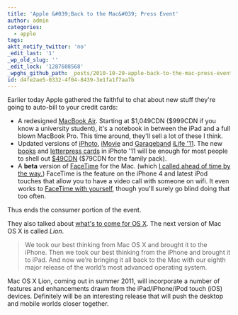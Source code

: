 ```yaml
---
title: 'Apple &#039;Back to the Mac&#039; Press Event'
author: admin
categories:
  - apple
tags: 
aktt_notify_twitter: 'no'
_edit_last: '1'
_wp_old_slug: ''
_edit_lock: '1287608568'
_wpghs_github_path: _posts/2010-10-20-apple-back-to-the-mac-press-event.md
id: d4fe2ae5-0332-4f04-8439-3e1fa1f7aa7b
---
```

<p>Earlier today Apple gathered the faithful to chat about new stuff they're going to auto-bill to your credit cards:</p>
<ul>
<li>A redesigned <a href="http://www.apple.com/macbookair/">MacBook Air</a>.  Starting at $1,049CDN ($999CDN if you know a university student), it's a notebook in between the iPad and a full blown MacBook Pro.  This time around, they'll sell a lot of these I think.</li>
<li>Updated versions of <a href="http://www.apple.com/ilife/iphoto/">iPhoto</a>, <a href="http://www.apple.com/ilife/imovie/">iMovie</a> and <a href="http://www.apple.com/ilife/garageband/">Garageband</a> <a href="http://www.apple.com/ilife/">iLife '11</a>.  The new <a href="http://www.apple.com/ilife/iphoto/#book-building">books</a> and <a href="http://www.apple.com/ilife/iphoto/#create-letterpress-cards">letterpress cards</a> in iPhoto '11 will be enough for most people to shell out <a href="http://store.apple.com/ca/product/MC623Z/A/iLife-11?mco=MTk0MjIwMDk">$49CDN</a> ($79CDN for the family pack).</li>
<li>A <strong>beta</strong> version of <a href="http://www.apple.com/mac/facetime/">FaceTime</a> for the Mac.  (which <a href="http://twitter.com/iChris/status/27937525534">I called ahead of time by the way.</a>) FaceTime is the feature on the iPhone 4 and latest iPod touches that allow you to have a video call with someone on wifi.  It even works to <a href="http://d.pr/897j">FaceTime with yourself</a>, though you'll surely go blind doing that too often.</li>
</ul>
<p>Thus ends the consumer portion of the event.</p>
<p>They also talked about <a href="http://www.apple.com/macosx/lion/">what's to come for OS X</a>.  The next version of Mac OS X is called <em>Lion</em>.</p>
<blockquote><p>We took our best thinking from Mac OS X and brought it to the iPhone. Then we took our best thinking from the iPhone and brought it to iPad. And now we’re bringing it all back to the Mac with our eighth major release of the world’s most advanced operating system. </p></blockquote>
<p>Mac OS X Lion, coming out in summer 2011, will incorporate a number of features and enhancements drawn from the iPad/iPhone/iPod touch (iOS) devices.  Definitely will be an interesting release that will push the desktop and mobile worlds closer together.</p>
